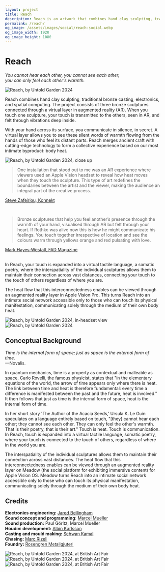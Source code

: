 ```yaml
---
layout: project
title: Reach
description: Reach is an artwork that combines hand clay sculpting, traditional bronze casting, electronics, and spatial computing. The project consists of three bronze sculptures connected through a virtual layer in augmented reality (AR) experienced with Apple Vision Pro. When you touch one sculpture, your body heat is transmitted to the others, seen in AR, and felt through vibrations deep inside. Premiered at Saatchi Gallery, British Art Fair
permalink: /reach/
og_image: /assets/images/social/reach-social.webp
og_image_width: 1920
og_image_height: 1080
---
```


# Reach

*You cannot hear each other, you cannot see each other, <br>
you can only feel each other's warmth.*

![Reach, by Untold Garden 2024](/assets/images/reach.webp)

Reach combines hand clay sculpting, traditional bronze casting, electronics, and spatial computing. The project consists of three bronze sculptures connected through a virtual layer in augmented reality (AR). When you touch one sculpture, your touch is transmitted to the others, seen in AR, and felt through vibrations deep inside.

​With your hand across its surface, you communicate in silence, in secret. A virtual layer allows you to see these silent words of warmth flowing from the hands of those who feel its distant parts. Reach merges ancient craft with cutting-edge technology to form a collective experience based on our most intimate byproduct: body heat.

![Reach, by Untold Garden 2024, close up](/assets/images/reach-close-up.webp)

>One installation that stood out to me was an AR experience where viewers used an Apple Vision headset to reveal how heat moves when they touch the sculpture. This type of art redefines the boundaries between the artist and the viewer, making the audience an integral part of the creative process.

[Steve Zafeiriou, Konnekt](https://stevezafeiriou.com/digital-art-british-art-fair-2024/)

​
>Bronze sculptures that help you feel another’s presence through the warmth of your hand, visualised through AR but felt through your heart. If Rothko was alive now this is how he might communicate his feelings. You touch together irrespective of location and see the colours warm through yellows orange and red pulsating with love.


[Mark Hayes-Westall, FAD Magazine](https://fadmagazine.com/2024/09/26/10-to-see-at-british-art-fair-2024/)

​<br>
In Reach, your touch is expanded into a virtual tactile language, a somatic poetry, where the interspatiality of the individual sculptures allows them to maintain their connection across vast distances, connecting your touch to the touch of others regardless of where you are. 

The heat flow that this interconnectedness enables can be viewed through an augmented reality layer in Apple Vision Pro. This turns Reach into an intimate social network accessible only to those who can touch its physical manifestation, communicating solely through the medium of their own body heat.

![Reach, by Untold Garden 2024, in-headset view](/assets/images/Reach-Screengrab.webp)
![Reach, by Untold Garden 2024](/assets/images/reach-2.webp)

## Conceptual Background

*Time is the internal form of space; just as space is the external form of time.*  
—Novalis.

In quantum mechanics, time is a property as contextual and malleable as space. Carlo Rovelli, the famous physicist, states that "in the elementary equations of the world, the arrow of time appears only where there is heat. The link between time and heat is therefore fundamental: every time a difference is manifested between the past and the future, heat is involved." It then follows that just as time is the internal form of space, heat is the internal form of time.

In her short story 'The Author of the Acacia Seeds,' Ursula K. Le Guin speculates on a language entirely based on touch, "[they] cannot hear each other; they cannot see each other. They can only feel the other's warmth. That is their poetry, that is their art." Touch is heat. Touch is communication. In Reach, touch is expanded into a virtual tactile language, somatic poetry, where your touch is connected to the touch of others, regardless of where in the world you are.

The interspatiality of the individual sculptures allows them to maintain their connection across vast distances. The heat flow that this interconnectedness enables can be viewed through an augmented reality layer on Meadow (the social platform for exhibiting immersive content) for Apple Vision OS. Meadow turns Reach into an intimate social network accessible only to those who can touch its physical manifestation, communicating solely through the medium of their own body heat.

## Credits
 
**Electronics engineering:** [Jared Bellingham](https://www.linkedin.com/in/jared-bellingham-engineer/)<br>
**Sound concept and programming:** [Marcel Mueller](https://www.linkedin.com/in/marcel-finji-mueller/)<br>
**Sound production:** Paul Göritz, Marcel Mueller  
**Houdini development:** [Albin Karlsson](https://www.linkedin.com/in/albin-karlsson-a001b417b/)<br>
**Casting and mould making:** [Schwan Kamal](https://www.youtube.com/@schwankamal67)<br> 
**Chasing:** [Marc Rizell](https://www.marcrizell.com/)<br>
**Foundry:** [Rosengren Metallgjuteri](https://www.rngroup.se/gjuteri/)<br>

![Reach, by Untold Garden 2024, at British Art Fair](/assets/images/reach-jenny.webp)
![Reach, by Untold Garden 2024, at British Art Fair](/assets/images/Reach-BAF-senior-lady.webp)
![Reach, by Untold Garden 2024, at British Art Fair](/assets/images/Reach-BAF-hug.webp)

